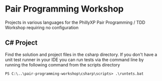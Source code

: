 # Pair Programming Workshop 
Projects in various languages for the PhillyXP Pair Programming / TDD Workshop requiring no configuration

## C# Project

Find the solution and project files in the csharp directory.
If you don't have a unit test runner in your IDE you can run tests via the command line by running the following command from the scripts directory

```
PS C:\..\pair-programming-workshop\csharp\scripts> .\runtets.bat 

```
